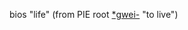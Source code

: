 bios "life" (from PIE root [*gwei-](https://www.etymonline.com/word/*gwei- "Etymology, meaning and definition of *gwei-") "to live") 